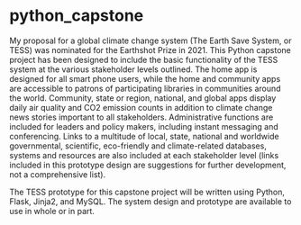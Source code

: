 # python_capstone
My proposal for a global climate change system (The Earth Save System, or TESS) was nominated for the Earthshot Prize in 2021. This Python capstone project has been designed to include the basic functionality of the TESS system at the various stakeholder levels outlined. The home app is designed for all smart phone users, while the home and community apps are accessible to patrons of participating libraries in communities around the world. Community, state or region, national, and global apps display daily air quality and CO2 emission counts in addition to climate change news stories important to all stakeholders. Administrative functions are included for leaders and policy makers, including instant messaging and conferencing. Links to a multitude of local, state, national and worldwide governmental, scientific, eco-friendly and climate-related databases, systems and resources are also included at each stakeholder level (links included in this prototype design are suggestions for further development, not a comprehensive list).

The TESS prototype for this capstone project will be written using Python, Flask, Jinja2, and MySQL. The system design and prototype are available to use in whole or in part.
